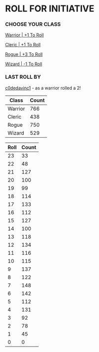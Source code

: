 # ROLL FOR INITIATIVE
### CHOOSE YOUR CLASS

[Warrior | +1 To Roll](https://github.com/benjaminsampica/benjaminsampica/issues/new?title=roll%7Cwarrior&body=Just+click+%27Create%27.)

[Cleric | +1 To Roll](https://github.com/benjaminsampica/benjaminsampica/issues/new?title=roll%7Ccleric&body=Just+click+%27Create%27.)

[Rogue | +3 To Roll](https://github.com/benjaminsampica/benjaminsampica/issues/new?title=roll%7Crogue&body=Just+click+%27Create%27.)

[Wizard | -1 To Roll](https://github.com/benjaminsampica/benjaminsampica/issues/new?title=roll%7Cwizard&body=Just+click+%27Create%27.)
### LAST ROLL BY
[c0dedavinc1](https://www.github.com/c0dedavinc1) - as a warrior rolled a 2!

|Class|Count|
|-|-|
|Warrior|766|
|Cleric|438|
|Rogue|750|
|Wizard|529|

|Roll|Count|
|-|-|
|23|33
|22|48
|21|127
|20|100
|19|99
|18|114
|17|133
|16|112
|15|127
|14|100
|13|118
|12|134
|11|116
|10|115
|9|137
|8|122
|7|148
|6|142
|5|112
|4|131
|3|92
|2|78
|1|45
|0|0
